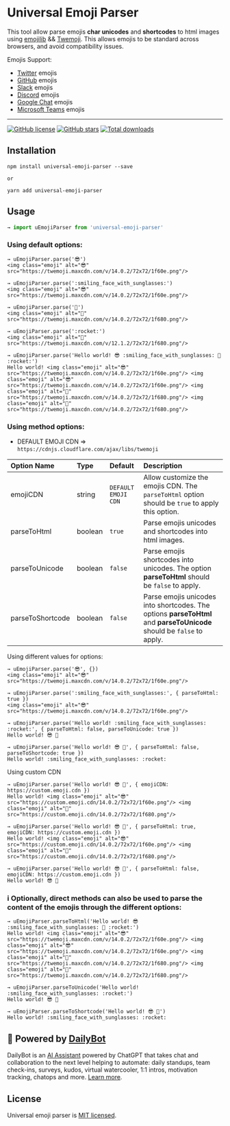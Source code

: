 # Universal Emoji Parser

This tool allow parse emojis **char unicodes** and **shortcodes** to html images using [emojilib](https://github.com/muan/emojilib) && [Twemoji](https://github.com/twitter/twemoji).
This allows emojis to be standard across browsers, and avoid compatibility issues.

Emojis Support:
- [Twitter](https://twitter.com/) emojis
- [GitHub](https://github.com/) emojis
- [Slack](https://slack.com/) emojis
- [Discord](https://discord.com/) emojis
- [Google Chat](https://chat.google.com/) emojis
- [Microsoft Teams](https://www.microsoft.com/en-us/microsoft-teams/group-chat-software) emojis

---

[![GitHub license](https://img.shields.io/github/license/DailyBotHQ/universal-emoji-parser)](https://github.com/DailyBotHQ/universal-emoji-parser/blob/main/LICENSE)
[![GitHub stars](https://img.shields.io/github/stars/DailyBotHQ/universal-emoji-parser)](https://github.com/DailyBotHQ/universal-emoji-parser)
[![Total downloads](https://img.shields.io/npm/dt/universal-emoji-parser.svg)](https://www.npmjs.com/package/universal-emoji-parser)



## Installation

```
npm install universal-emoji-parser --save

or

yarn add universal-emoji-parser
```

## Usage

```javascript
→ import uEmojiParser from 'universal-emoji-parser'
```

### Using default options:

```
→ uEmojiParser.parse('😎')
<img class="emoji" alt="😎" src="https://twemoji.maxcdn.com/v/14.0.2/72x72/1f60e.png"/>
```

```
→ uEmojiParser.parse(':smiling_face_with_sunglasses:')
<img class="emoji" alt="😎" src="https://twemoji.maxcdn.com/v/14.0.2/72x72/1f60e.png"/>
```

```
→ uEmojiParser.parse('🚀')
<img class="emoji" alt="🚀" src="https://twemoji.maxcdn.com/v/14.0.2/72x72/1f680.png"/>
```

```
→ uEmojiParser.parse(':rocket:')
<img class="emoji" alt="🚀" src="https://twemoji.maxcdn.com/v/12.1.2/72x72/1f680.png"/>
```

```
→ uEmojiParser.parse('Hello world! 😎 :smiling_face_with_sunglasses: 🚀 :rocket:')
Hello world! <img class="emoji" alt="😎" src="https://twemoji.maxcdn.com/v/14.0.2/72x72/1f60e.png"/> <img class="emoji" alt="😎" src="https://twemoji.maxcdn.com/v/14.0.2/72x72/1f60e.png"/> <img class="emoji" alt="🚀" src="https://twemoji.maxcdn.com/v/14.0.2/72x72/1f680.png"/> <img class="emoji" alt="🚀" src="https://twemoji.maxcdn.com/v/14.0.2/72x72/1f680.png"/>
```


### Using method options:

- DEFAULT EMOJI CDN => `https://cdnjs.cloudflare.com/ajax/libs/twemoji`

| Option Name      | Type    | Default | Description                                                                                                           |
| :--------------- | :------ | :------ | :-------------------------------------------------------------------------------------------------------------------- |
| emojiCDN         | string  | `DEFAULT EMOJI CDN`  | Allow customize the emojis CDN. The `parseToHtml` option should be `true` to apply this option. |
| parseToHtml      | boolean | `true`  | Parse emojis unicodes and shortcodes into html images.                                                                |
| parseToUnicode   | boolean | `false` | Parse emojis shortcodes into unicodes. The option **parseToHtml** should be `false` to apply.                         |
| parseToShortcode | boolean | `false` | Parse emojis unicodes into shortcodes. The options **parseToHtml** and **parseToUnicode** should be `false` to apply. |

Using different values for options:
```
→ uEmojiParser.parse('😎', {})
<img class="emoji" alt="😎" src="https://twemoji.maxcdn.com/v/14.0.2/72x72/1f60e.png"/>
```

```
→ uEmojiParser.parse(':smiling_face_with_sunglasses:', { parseToHtml: true })
<img class="emoji" alt="😎" src="https://twemoji.maxcdn.com/v/14.0.2/72x72/1f60e.png"/>
```

```
→ uEmojiParser.parse('Hello world! :smiling_face_with_sunglasses: :rocket:', { parseToHtml: false, parseToUnicode: true })
Hello world! 😎 🚀
```

```
→ uEmojiParser.parse('Hello world! 😎 🚀', { parseToHtml: false, parseToShortcode: true })
Hello world! :smiling_face_with_sunglasses: :rocket:
```

Using custom CDN
```
→ uEmojiParser.parse('Hello world! 😎 🚀', { emojiCDN: https://custom.emoji.cdn })
Hello world! <img class="emoji" alt="😎" src="https://custom.emoji.cdn/14.0.2/72x72/1f60e.png"/> <img class="emoji" alt="🚀" src="https://custom.emoji.cdn/14.0.2/72x72/1f680.png"/>
```

```
→ uEmojiParser.parse('Hello world! 😎 🚀', { parseToHtml: true, emojiCDN: https://custom.emoji.cdn })
Hello world! <img class="emoji" alt="😎" src="https://custom.emoji.cdn/14.0.2/72x72/1f60e.png"/> <img class="emoji" alt="🚀" src="https://custom.emoji.cdn/14.0.2/72x72/1f680.png"/>
```

```
→ uEmojiParser.parse('Hello world! 😎 🚀', { parseToHtml: false, emojiCDN: https://custom.emoji.cdn })
Hello world! 😎 🚀
```

### ℹ️ Optionally, direct methods can also be used to parse the content of the emojis through the different options:

```
→ uEmojiParser.parseToHtml('Hello world! 😎 :smiling_face_with_sunglasses: 🚀 :rocket:')
Hello world! <img class="emoji" alt="😎" src="https://twemoji.maxcdn.com/v/14.0.2/72x72/1f60e.png"/> <img class="emoji" alt="😎" src="https://twemoji.maxcdn.com/v/14.0.2/72x72/1f60e.png"/> <img class="emoji" alt="🚀" src="https://twemoji.maxcdn.com/v/14.0.2/72x72/1f680.png"/> <img class="emoji" alt="🚀" src="https://twemoji.maxcdn.com/v/14.0.2/72x72/1f680.png"/>
```

```
→ uEmojiParser.parseToUnicode('Hello world! :smiling_face_with_sunglasses: :rocket:')
Hello world! 😎 🚀
```

```
→ uEmojiParser.parseToShortcode('Hello world! 😎 🚀')
Hello world! :smiling_face_with_sunglasses: :rocket:
```


## :electric_plug: Powered by [DailyBot](https://www.dailybot.com?utm_source=dailybotopensource&utm_medium=universal-emoji-parser)

DailyBot is an [AI Assistant](https://www.dailybot.com/product/ai) powered by ChatGPT that takes chat and collaboration to the next level helping to automate: daily standups, team check-ins, surveys, kudos, virtual watercooler, 1:1 intros, motivation tracking, chatops and more. [Learn more](https://www.dailybot.com?utm_source=dailybotopensource&utm_medium=universal-emoji-parser).

## License

Universal emoji parser is [MIT licensed](./LICENSE).
